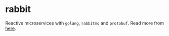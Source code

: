 # rabbit

Reactive microservices with `golang`, `rabbitmq` and `protobuf`. Read more from [here](https://medium.com/rahasak/reactive-microservices-with-golang-rabbitmq-and-protobuf-af025f4ec27).
